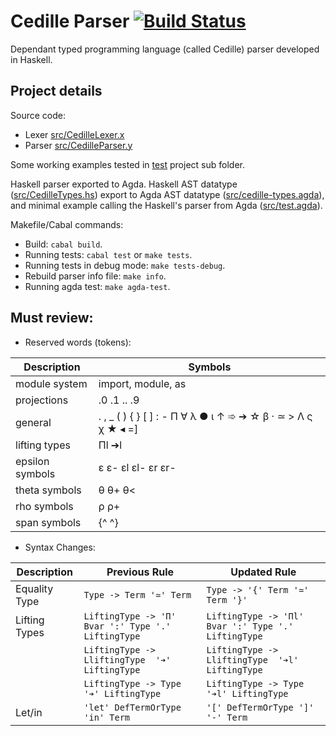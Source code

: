 # Cedille Parser [![Build Status](https://travis-ci.org/ernius/cedilleparser.svg?branch=master)](https://travis-ci.org/ernius/cedilleparser)

Dependant typed programming language (called Cedille) parser developed in Haskell.

## Project details

Source code:
 * Lexer  [src/CedilleLexer.x](src/CedilleLexer.x)
 * Parser [src/CedilleParser.y](src/CedilleParser.y)

Some working examples tested in [test](test) project sub folder.

Haskell parser exported to Agda. Haskell AST datatype ([src/CedilleTypes.hs](src/CedilleTypes.agda)) export to Agda AST datatype ([src/cedille-types.agda](src/cedille-types.agda)), and minimal example calling the Haskell's parser from Agda ([src/test.agda](src/test.agda)).

Makefile/Cabal commands:
 * Build: `cabal build`.
 * Running tests: `cabal test` or `make tests`.
 * Running tests in debug mode: `make tests-debug`.
 * Rebuild parser info file: `make info`.
 * Running agda test: `make agda-test`.



## Must review:

* Reserved words (tokens): 

Description	          | Symbols
----------------------|----------
module system         | import, module, as
projections           | .0 .1 .. .9
general               | . , _ ( ) { } [ ] : - Π ∀ λ ● ι ↑ ➾ ➔ ☆ β · ≃ > Λ ς χ ★ ◂ =]
lifting types         | Πl ➔l
epsilon symbols       | ε ε- εl εl- εr εr-
theta symbols         | θ θ+ θ<
rho symbols           | ρ ρ+
span symbols          | {^ ^}
   
* Syntax Changes: 

Description       | Previous Rule                                                             | Updated Rule
------------------|---------------------------------------------------------------------------|----------------
Equality Type     | `Type -> Term '≃' Term`                                                | `Type -> '{' Term '≃' Term '}'`
Lifting Types     |	`LiftingType -> 'Π' Bvar ':' Type '.' LiftingType`                 | `LiftingType -> 'Πl' Bvar ':' Type '.' LiftingType`
                  | `LiftingType -> LliftingType  '➔' LiftingType`                      | `LiftingType -> LliftingType  '➔l' LiftingType`
                  | `LiftingType -> Type          '➔' LiftingType`                      | `LiftingType -> Type          '➔l' LiftingType`
Let/in            |	`'let' DefTermOrType 'in' Term`                                       | `'[' DefTermOrType ']' '-' Term`
